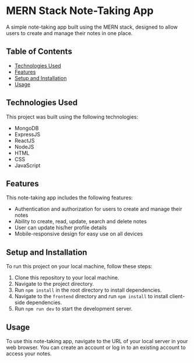 # MERN Stack Note-Taking App

A simple note-taking app built using the MERN stack, designed to allow users to create and manage their notes in one place.

## Table of Contents

* [Technologies Used](#technologies-used)
* [Features](#features)
* [Setup and Installation](#setup-and-installation)
* [Usage](#usage)

## Technologies Used

This project was built using the following technologies:

* MongoDB
* ExpressJS
* ReactJS
* NodeJS
* HTML
* CSS
* JavaScript

## Features

This note-taking app includes the following features:

* Authentication and authorization for users to create and manage their notes
* Ability to create, read, update, search and delete notes
* User can update his/her profile details
* Mobile-responsive design for easy use on all devices

## Setup and Installation

To run this project on your local machine, follow these steps:

1. Clone this repository to your local machine.
2. Navigate to the project directory.
3. Run `npm install` in the root directory to install dependencies.
4. Navigate to the `frontend` directory and run `npm install` to install client-side dependencies.
5. Run `npm run dev` to start the development server.

## Usage

To use this note-taking app, navigate to the URL of your local server in your web browser. You can create an account or log in to an existing account to access your notes.


